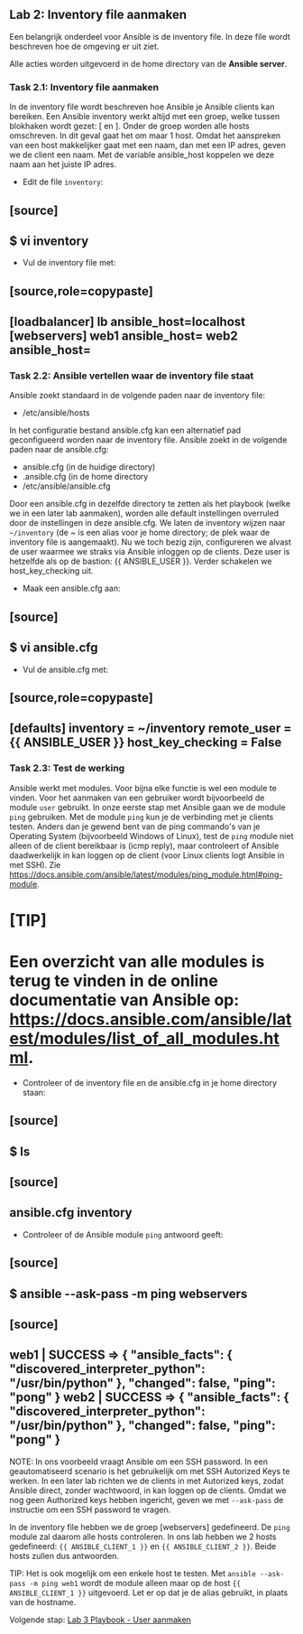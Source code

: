 ## Lab 2: Inventory file aanmaken

Een belangrijk onderdeel voor Ansible is de inventory file. In deze file wordt beschreven hoe de omgeving er uit ziet.

Alle acties worden uitgevoerd in de home directory van de **Ansible server**.

### Task 2.1: Inventory file aanmaken

In de inventory file wordt beschreven hoe Ansible je Ansible clients kan bereiken. Een Ansible inventory werkt altijd met een groep, welke tussen blokhaken wordt gezet: [ en ]. Onder de groep worden alle hosts omschreven. In dit geval gaat het om maar 1 host. Omdat het aanspreken van een host makkelijker gaat met een naam, dan met een IP adres, geven we de client een naam. Met de variable ansible_host koppelen we deze naam aan het juiste IP adres.

* Edit de file ``inventory``:

[source]
----
$ vi inventory
----

* Vul de inventory file met:

[source,role=copypaste]
----
[loadbalancer]
lb ansible_host=localhost
[webservers]
web1 ansible_host=<hostname2>
web2 ansible_host=<hostname3>
----

### Task 2.2: Ansible vertellen waar de inventory file staat
Ansible zoekt standaard in de volgende paden naar de inventory file:

* /etc/ansible/hosts
  
In het configuratie bestand ansible.cfg kan een alternatief pad geconfigueerd worden naar de inventory file. Ansible zoekt in de volgende paden naar de ansible.cfg:

* ansible.cfg (in de huidige directory)
* .ansible.cfg (in de home directory
* /etc/ansible/ansible.cfg

Door een ansible.cfg in dezelfde directory te zetten als het playbook (welke we in een later lab aanmaken), worden alle default instellingen overruled door de instellingen in deze ansible.cfg. We laten de inventory wijzen naar ``~/inventory`` (de ~ is een alias voor je home directory; de plek waar de inventory file is aangemaakt). Nu we toch bezig zijn, configureren we alvast de user waarmee we straks via Ansible inloggen op de clients. Deze user is hetzelfde als op de bastion: {{ ANSIBLE_USER }}. Verder schakelen we host_key_checking uit. 

* Maak een ansible.cfg aan:

[source]
----
$ vi ansible.cfg
----

* Vul de ansible.cfg met:

[source,role=copypaste]
----
[defaults]
inventory = ~/inventory
remote_user = {{ ANSIBLE_USER }}
host_key_checking = False
----

### Task 2.3: Test de werking
Ansible werkt met modules. Voor bijna elke functie is wel een module te vinden. Voor het aanmaken van een gebruiker wordt bijvoorbeeld de module ``user`` gebruikt. In onze eerste stap met Ansible gaan we de module ``ping`` gebruiken. Met de module ``ping`` kun je de verbinding met je clients testen. Anders dan je gewend bent van de ping commando's van je Operating System (bijvoorbeeld Windows of Linux), test de ``ping`` module niet alleen of de client bereikbaar is (icmp reply), maar controleert of Ansible daadwerkelijk in kan loggen op de client (voor Linux clients logt Ansible in met SSH). Zie https://docs.ansible.com/ansible/latest/modules/ping_module.html#ping-module.

[TIP]
====
Een overzicht van alle modules is terug te vinden in de online documentatie van Ansible op: https://docs.ansible.com/ansible/latest/modules/list_of_all_modules.html.
====

* Controleer of de inventory file en de ansible.cfg in je home directory staan:

[source]
----
$ ls
----

[source]
----
ansible.cfg  inventory
----
  
* Controleer of de Ansible module ``ping`` antwoord geeft:

[source]
----
$ ansible --ask-pass -m ping webservers
----

[source]
----
web1 | SUCCESS => {
    "ansible_facts": {
        "discovered_interpreter_python": "/usr/bin/python"
    },
    "changed": false,
    "ping": "pong"
}
web2 | SUCCESS => {
    "ansible_facts": {
        "discovered_interpreter_python": "/usr/bin/python"
    },
    "changed": false,
    "ping": "pong"
}
----

NOTE: In ons voorbeeld vraagt Ansible om een SSH password. In een geautomatiseerd scenario is het gebruikelijk om met SSH Autorized Keys te werken. In een later lab richten we de clients in met Autorized keys, zodat Ansible direct, zonder wachtwoord, in kan loggen op de clients. Omdat we nog geen Authorized keys hebben ingericht, geven we met ``--ask-pass`` de instructie om een SSH password te vragen.

In de inventory file hebben we de groep [webservers] gedefineerd. De ``ping`` module zal daarom alle hosts controleren. In ons lab hebben we 2 hosts gedefineerd: ``{{ ANSIBLE_CLIENT_1 }}`` en ``{{ ANSIBLE_CLIENT_2 }}``. Beide hosts zullen dus antwoorden. 

TIP: Het is ook mogelijk om een enkele host te testen. Met ``ansible --ask-pass -m ping web1`` wordt de module alleen maar op de host ``{{ ANSIBLE_CLIENT_1 }}`` uitgevoerd. Let er op dat je de alias gebruikt, in plaats van de hostname.

Volgende stap: [Lab 3 Playbook - User aanmaken](03_NL_playbook_user.md)
